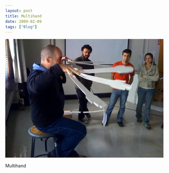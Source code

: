 ```yaml
---
layout: post
title: Multihand
date: 2009-02-09
tags: ["Blog"]
---
```


![](k3Im6rfOqjqzs71aW8Fv680Eo1_500.jpg)  

Multihand